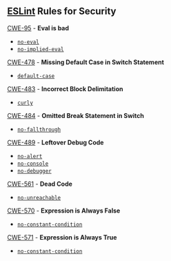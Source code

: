 [ESLint](http://eslint.org/) Rules for Security
-------------------------

[CWE-95](https://cwe.mitre.org/data/definitions/95) - **Eval is bad**
  - [`no-eval`](http://eslint.org/docs/rules/no-eval)
  - [`no-implied-eval`](http://eslint.org/docs/rules/no-implied-eval)

[CWE-478](https://cwe.mitre.org/data/definitions/478) - **Missing Default Case in Switch Statement**
  - [`default-case`](http://eslint.org/docs/rules/default-case)

[CWE-483](https://cwe.mitre.org/data/definitions/483) - **Incorrect Block Delimitation**
  - [`curly`](http://eslint.org/docs/rules/curly)

[CWE-484](https://cwe.mitre.org/data/definitions/484) - **Omitted Break Statement in Switch**
  - [`no-fallthrough`](http://eslint.org/docs/rules/no-fallthrough)

[CWE-489](https://cwe.mitre.org/data/definitions/489) - **Leftover Debug Code**
  - [`no-alert`](http://eslint.org/docs/rules/no-alert)
  - [`no-console`](http://eslint.org/docs/rules/no-console)
  - [`no-debugger`](http://eslint.org/docs/rules/no-debugger)

[CWE-561](https://cwe.mitre.org/data/definitions/561) - **Dead Code**
  - [`no-unreachable`](http://eslint.org/docs/rules/no-unreachable)

[CWE-570](https://cwe.mitre.org/data/definitions/570) - **Expression is Always False**
  - [`no-constant-condition`](http://eslint.org/docs/rules/no-constant-condition)

[CWE-571](https://cwe.mitre.org/data/definitions/570) - **Expression is Always True**
  - [`no-constant-condition`](http://eslint.org/docs/rules/no-constant-condition)
